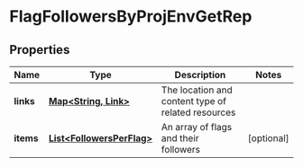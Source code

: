 

# FlagFollowersByProjEnvGetRep


## Properties

| Name | Type | Description | Notes |
|------------ | ------------- | ------------- | -------------|
|**links** | [**Map&lt;String, Link&gt;**](Link.md) | The location and content type of related resources |  |
|**items** | [**List&lt;FollowersPerFlag&gt;**](FollowersPerFlag.md) | An array of flags and their followers |  [optional] |




